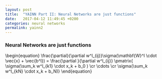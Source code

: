 ```yaml
---
layout: post
title:  "YAINN Part II: Neural Networks are just functions"
date:   2017-04-12 11:49:45 +0200
categories: neural networks
permalink: yainn2
---
```

### Neural Networks are just functions

\begin{equation}
\frac{\partial}{\partial w^l_{ij}}\sigma(\mathbf{W}^l \cdot \vec{x} + \vec{b^l}) = 
\frac{\partial }{\partial w^l_{ij}} \pmatrix{\
	\sigma(\sum_k w^l_{k1} \cdot x_k + b_0 )
	\cr \cdots \cr 
	\sigma(\sum_k w^l_{kN} \cdot x_k + b_N)}
\end{equation}

